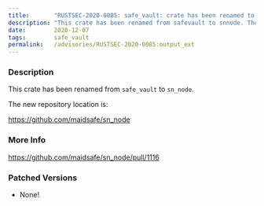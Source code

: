 ```yaml
---
title:       "RUSTSEC-2020-0085: safe_vault: crate has been renamed to `sn_node`"
description: "This crate has been renamed from safevault to snnode. The new repository location is httpsgithub.commaidsafesnnode"
date:        2020-12-07
tags:        safe_vault
permalink:   /advisories/RUSTSEC-2020-0085:output_ext
---
```


### Description

This crate has been renamed from `safe_vault` to `sn_node`.

The new repository location is:

<https://github.com/maidsafe/sn_node>

### More Info

<https://github.com/maidsafe/sn_node/pull/1116>

### Patched Versions

- None!

